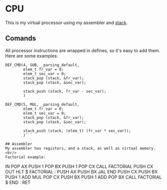 # CPU
This is my virtual processor using my assembler and [stack](https://github.com/armanincredible/stack_new).

## Comands
All processor instructions are wrapped in defines, so it's easy to add them. Here are some examples:
```
DEF_CMD(4, SUB, _parsing_default,
        elem_t fr_var = 0;
        elem_t sec_var = 0;
        stack_pop (stack, &fr_var);
        stack_pop (stack, &sec_var);

        stack_push (stack, fr_var - sec_var);
        )

DEF_CMD(5, MUL, _parsing_default,
        elem_t fr_var = 0;
        elem_t sec_var = 0;
        stack_pop (stack, &fr_var);
        stack_pop (stack, &sec_var);

        stack_push (stack, (elem_t) (fr_var * sec_var));
        )```
        
## Assembler
My assembler has registers, and a stack, as well as virtual memory.  <br/> 
Factorial example:
```
IN
POP AX
PUSH 1
POP BX
PUSH 1
POP CX
CALL FACTORIAL
PUSH CX
OUT
HLT
$ FACTORIAL :
        PUSH AX
        PUSH BX
        JAL END
        PUSH CX
        PUSH BX
        PUSH 1
        ADD
        MUL
        POP CX
        PUSH BX
        PUSH 1
        ADD
        POP BX
        CALL FACTORIAL
$ END :
        RET
```
